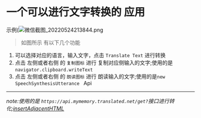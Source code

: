 # 一个可以进行文字转换的 应用

示例(![微信截图_20220524213844.png](https://s2.loli.net/2022/05/24/8nMi5Wwo3YRZ7js.png)

> 如图所示 有以下几个功能<br>

1. 可以选择对应的语言，输入文字，点击 `Translate Text` 进行转换
2. 点击 左侧或者右侧 的 `复制图标` 进行 复制对应侧输入的文字;使用的是`navigator.clipboard.writeText `
3. 点击 左侧或者右侧 的 `朗读图标` 进行 朗读输入的文字;使用的是`new SpeechSynthesisUtterance ` Api

---

_note:使用的是 `https://api.mymemory.translated.net/get?`接口进行转化;[insertAdjacentHTML](https://developer.mozilla.org/zh-CN/docs/Web/API/Element/insertAdjacentHTML)_
